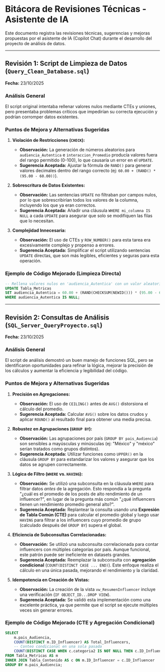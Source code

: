 # Bitácora de Revisiones Técnicas - Asistente de IA

Este documento registra las revisiones técnicas, sugerencias y mejoras propuestas por el asistente de IA (Copilot Chat) durante el desarrollo del proyecto de análisis de datos.

---

## Revisión 1: Script de Limpieza de Datos (`Query_Clean_Database.sql`)

**Fecha:** 23/10/2025

### Análisis General

El script original intentaba rellenar valores nulos mediante CTEs y uniones, pero presentaba problemas críticos que impedirían su correcta ejecución y podrían corromper datos existentes.

### Puntos de Mejora y Alternativas Sugeridas

1.  **Violación de Restricciones (`CHECK`):**
    *   **Observación:** La generación de números aleatorios para `audiencia_Autentica` e `interaccion_Promedio` producía valores fuera del rango permitido (0-100), lo que causaría un error en el `UPDATE`.
    *   **Sugerencia Aceptada:** Ajustar la fórmula de `RAND()` para generar valores decimales dentro del rango correcto (ej: `60.00 + (RAND() * (95.00 - 60.00))`).

2.  **Sobrescritura de Datos Existentes:**
    *   **Observación:** Las sentencias `UPDATE` no filtraban por campos nulos, por lo que sobrescribirían todos los valores de la columna, incluyendo los que ya eran correctos.
    *   **Sugerencia Aceptada:** Añadir una cláusula `WHERE mi_columna IS NULL` a cada `UPDATE` para asegurar que solo se modifiquen las filas que lo necesitan.

3.  **Complejidad Innecesaria:**
    *   **Observación:** El uso de CTEs y `ROW_NUMBER()` para esta tarea era excesivamente complejo y propenso a errores.
    *   **Sugerencia Aceptada:** Simplificar el script utilizando sentencias `UPDATE` directas, que son más legibles, eficientes y seguras para esta operación.

### Ejemplo de Código Mejorado (Limpieza Directa)

```sql
-- Rellena valores nulos en 'audiencia_Autentica' con un valor aleatorio entre 60 y 95
UPDATE Tabla_Metricas
SET audiencia_Autentica = 60.00 + (RAND(CHECKSUM(NEWID())) * (95.00 - 60.00))
WHERE audiencia_Autentica IS NULL;
```

---

## Revisión 2: Consultas de Análisis (`SQL_Server_QueryProyecto.sql`)

**Fecha:** 23/10/2025


### Análisis General

El script de análisis demostró un buen manejo de funciones SQL, pero se identificaron oportunidades para refinar la lógica, mejorar la precisión de los cálculos y aumentar la eficiencia y legibilidad del código.

### Puntos de Mejora y Alternativas Sugeridas

1.  **Precisión en Agregaciones:**
    *   **Observación:** El uso de `CEILING()` antes de `AVG()` distorsiona el cálculo del promedio.
    *   **Sugerencia Aceptada:** Calcular `AVG()` sobre los datos crudos y aplicar `ROUND()` al resultado final para obtener una media precisa.

2.  **Robustez en Agrupaciones (`GROUP BY`):**
    *   **Observación:** Las agrupaciones por país (`GROUP BY pais_Audiencia`) son sensibles a mayúsculas y minúsculas (ej: "México" y "méxico" serían tratados como grupos distintos).
    *   **Sugerencia Aceptada:** Utilizar funciones como `UPPER()` en la cláusula `GROUP BY` para estandarizar los valores y asegurar que los datos se agrupen correctamente.

3.  **Lógica de Filtro (`WHERE` vs. `HAVING`):**
    *   **Observación:** Se utilizó una subconsulta en la cláusula `WHERE` para filtrar datos *antes* de la agregación. Esto respondía a la pregunta "¿cuál es el promedio de los posts de alto rendimiento de un influencer?", en lugar de la pregunta más común "¿qué influencers tienen un rendimiento promedio general alto?".
    *   **Sugerencia Aceptada:** Replantear la consulta usando una **Expresión de Tabla Común (CTE)** para calcular el promedio global y luego usar `HAVING` para filtrar a los influencers cuyo promedio de grupo (calculado después del `GROUP BY`) supera el global.

4.  **Eficiencia de Subconsultas Correlacionadas:**
    *   **Observación:** Se utilizó una subconsulta correlacionada para contar influencers con múltiples categorías por país. Aunque funcional, este patrón puede ser ineficiente en datasets grandes.
    *   **Sugerencia Aceptada:** Reemplazar la subconsulta con **agregación condicional** (`COUNT(DISTINCT CASE ... END)`). Este enfoque realiza el cálculo en una única pasada, mejorando el rendimiento y la claridad.

5.  **Idempotencia en Creación de Vistas:**
    *   **Observación:** La creación de la vista `vw_ResumenInfluencer` incluye una verificación (`IF OBJECT_ID...DROP VIEW`).
    *   **Sugerencia Aceptada:** Se validó esta implementación como una excelente práctica, ya que permite que el script se ejecute múltiples veces sin generar errores.

### Ejemplo de Código Mejorado (CTE y Agregación Condicional)

```sql
SELECT
    m.pais_Audiencia,
    COUNT(DISTINCT m.ID_Influencer) AS Total_Influencers,
    -- Conteo condicional en una sola pasada
    COUNT(DISTINCT CASE WHEN c.categoria2 IS NOT NULL THEN c.ID_Influencer END) AS Influencers_Multicategoria
FROM Tabla_Metricas AS m
INNER JOIN Tabla_Contenido AS c ON m.ID_Influencer = c.ID_Influencer
GROUP BY m.pais_Audiencia;
```
